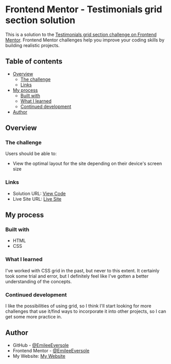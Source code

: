 # Frontend Mentor - Testimonials grid section solution

This is a solution to the [Testimonials grid section challenge on Frontend Mentor](https://www.frontendmentor.io/challenges/testimonials-grid-section-Nnw6J7Un7). Frontend Mentor challenges help you improve your coding skills by building realistic projects. 

## Table of contents

- [Overview](#overview)
  - [The challenge](#the-challenge)
  - [Links](#links)
- [My process](#my-process)
  - [Built with](#built-with)
  - [What I learned](#what-i-learned)
  - [Continued development](#continued-development)
- [Author](#author)


## Overview

### The challenge

Users should be able to:

- View the optimal layout for the site depending on their device's screen size

### Links

- Solution URL: [View Code](https://github.com/EmileeEversole/FEM-Testimonial-Grid)
- Live Site URL: [Live Site](https://emileeeversole.github.io/FEM-Testimonial-Grid/)

## My process

### Built with

- HTML
- CSS

### What I learned

I've worked with CSS grid in the past, but never to this extent. It certainly took some trial and error, but I definitely feel like I've gotten a better understanding of the concepts. 

### Continued development

I like the possibilities of using grid, so I think I'll start looking for more challenges that use it/find ways to incorporate it into other projects, so I can get some more practice in.  

## Author

- GitHub - [@EmileeEversole](https://github.com/EmileeEversole)
- Frontend Mentor - [@EmileeEversole](https://www.frontendmentor.io/profile/EmileeEversole)
- My Website: [My Website](https://engineeremilee.com/)